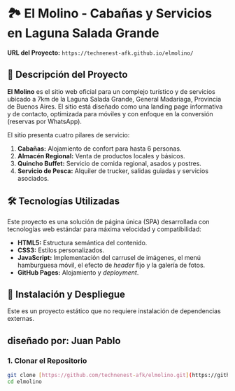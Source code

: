 # 🏞️ El Molino - Cabañas y Servicios en Laguna Salada Grande



**URL del Proyecto:** `https://technenest-afk.github.io/elmolino/`

## 🌟 Descripción del Proyecto

**El Molino** es el sitio web oficial para un complejo turístico y de servicios ubicado a 7km de la Laguna Salada Grande, General Madariaga, Provincia de Buenos Aires. El sitio está diseñado como una landing page informativa y de contacto, optimizada para móviles  y con enfoque en la conversión (reservas por WhatsApp).

El sitio presenta cuatro pilares de servicio:
1.  **Cabañas:** Alojamiento de confort para hasta 6 personas.
2.  **Almacén Regional:** Venta de productos locales y básicos.
3.  **Quincho Buffet:** Servicio de comida regional, asados y postres.
4.  **Servicio de Pesca:** Alquiler de trucker, salidas guiadas y servicios asociados.

## 🛠️ Tecnologías Utilizadas

Este proyecto es una solución de página única (SPA) desarrollada con tecnologías web estándar para máxima velocidad y compatibilidad:

* **HTML5:** Estructura semántica del contenido.
* **CSS3:** Estilos personalizados.
* **JavaScript:** Implementación del carrusel de imágenes, el menú hamburguesa móvil, el efecto de *header* fijo y la galería de fotos.
* **GitHub Pages:** Alojamiento y *deployment*.

## 🚀 Instalación y Despliegue

Este es un proyecto estático que no requiere instalación de dependencias externas.

## diseñado por: Juan Pablo 

### 1. Clonar el Repositorio
```bash 
git clone [https://github.com/technenest-afk/elmolino.git](https://github.com/technenest-afk/elmolino.git)
cd elmolino

